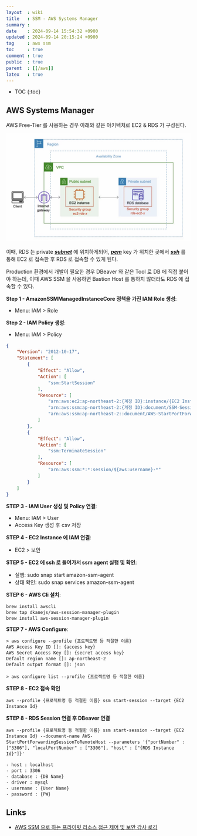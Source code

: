 ```yaml
---
layout  : wiki
title   : SSM - AWS Systems Manager
summary : 
date    : 2024-09-14 15:54:32 +0900
updated : 2024-09-14 20:15:24 +0900
tag     : aws ssm
toc     : true
comment : true
public  : true
parent  : [[/aws]]
latex   : true
---
```

* TOC
{:toc}

## AWS Systems Manager

AWS Free-Tier 를 사용하는 경우 아래와 같은 아키텍처로 EC2 & RDS 가 구성된다.

![](/resource/wiki/aws-ssm/ec2-rds.png)

이때, RDS 는 private ___[subnet](https://baekjungho.github.io/wiki/network/network-subnet/)___ 에 위치하게되어, ___[pem](https://baekjungho.github.io/wiki/auth/auth-certificate-authority/)___ key 가 위치한 곳에서 ___[ssh](https://baekjungho.github.io/wiki/linux/linux-ssh/)___ 를 통해 EC2 로 접속한 후 RDS 로 접속할 수 있게 된다.

Production 환경에서 개발이 필요한 경우 DBeaver 와 같은 Tool 로 DB 에 직접 붙어야 하는데, 이때 AWS SSM 을 사용하면 Bastion Host 를 통하지 않더라도 RDS 에 접속할 수 있다.

__Step 1 - AmazonSSMManagedInstanceCore 정책을 가진 IAM Role 생성__:
- Menu: IAM > Role 

__Step 2 - IAM Policy 생성__:
- Menu: IAM > Policy

```json
{
	"Version": "2012-10-17",
	"Statement": [
		{
			"Effect": "Allow",
			"Action": [
				"ssm:StartSession"
			],
			"Resource": [
				"arn:aws:ec2:ap-northeast-2:{계정 ID}:instance/{EC2 Instance Id}", // EC2 에 접속하기 위함
				"arn:aws:ssm:ap-northeast-2:{계정 ID}:document/SSM-SessionManagerRunShell", // EC2 에 접속하기 위함
				"arn:aws:ssm:ap-northeast-2::document/AWS-StartPortForwardingSessionToRemoteHost" // RDS 에 접속하기 위함
			]
		},
		{
			"Effect": "Allow",
			"Action": [
				"ssm:TerminateSession"
			],
			"Resource": [
				"arn:aws:ssm:*:*:session/${aws:username}-*"
			]
		}
	]
}
```

__STEP 3 - IAM User 생성 및 Policy 연결__:
- Menu: IAM > User
- Access Key 생성 후 csv 저장

__STEP 4 - EC2 Instance 에 IAM 연결__:
- EC2 > 보안

__STEP 5 - EC2 에 ssh 로 들어가서 ssm agent 실행 및 확인__:
- 실행: sudo snap start amazon-ssm-agent
- 상태 확인: sudo snap services amazon-ssm-agent

__STEP 6 - AWS Cli 설치__:

```
brew install awscli
brew tap dkanejs/aws-session-manager-plugin
brew install aws-session-manager-plugin
```

__STEP 7 - AWS Configure__:

```
> aws configure --profile {프로젝트명 등 적절한 이름}
AWS Access Key ID []: {access key}
AWS Secret Access Key []: {secret access key}
Default region name []: ap-northeast-2
Default output format []: json

> aws configure list --profile {프로젝트명 등 적절한 이름}
```

__STEP 8 - EC2 접속 확인__

```
aws --profile {프로젝트명 등 적절한 이름} ssm start-session --target {EC2 Instance Id}
```

__STEP 8 - RDS Session 연결 후 DBeaver 연결__

```
aws --profile {프로젝트명 등 적절한 이름} ssm start-session --target {EC2 Instance Id} --document-name AWS-StartPortForwardingSessionToRemoteHost --parameters '{"portNumber" : ["3306"], "localPortNumber" : ["3306"], "host" : ["{RDS Instance Id}"]}'
```

```
- host : localhost
- port : 3306
- database : {DB Name}
- driver : mysql
- username : {User Name}
- password : {PW}
```

## Links

- [AWS SSM 으로 하는 프라이빗 리소스 접근 제어 및 보안 감사 로깅](https://southouse.tistory.com/27)